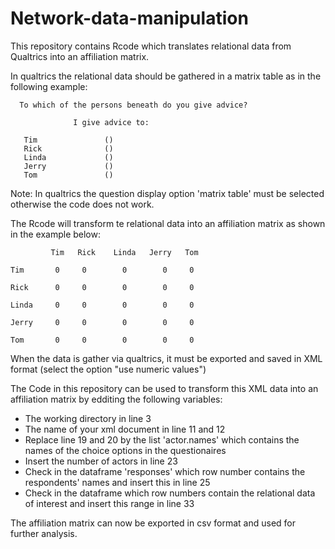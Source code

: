 # Network-data-manipulation
This repository contains Rcode which translates relational data from Qualtrics into an affiliation matrix.

In qualtrics the relational data should be gathered in a matrix table as in the following example: 

      To which of the persons beneath do you give advice?

                  I give advice to:
                  
       Tim               ()
       Rick              ()
       Linda             ()
       Jerry             ()
       Tom               ()



Note: In qualtrics the question display option 'matrix table' must be selected otherwise the code does not work. 

The Rcode will transform te relational data into an affiliation matrix as shown in the example below: 


             Tim   Rick    Linda   Jerry   Tom 
             
    Tim       0     0        0        0     0
    
    Rick      0     0        0        0     0
    
    Linda     0     0        0        0     0
    
    Jerry     0     0        0        0     0
    
    Tom       0     0        0        0     0
 

When the data is gather via qualtrics, it must be exported and saved in XML format (select the option "use numeric values")

The Code in this repository can be used to transform this XML data into an affiliation matrix by edditing the following variables: 

- The working directory in line 3
- The name of your xml document in line 11 and 12 
- Replace line 19 and 20 by the list 'actor.names' which contains the names of the choice options in the questionaires
- Insert the number of actors in line 23
- Check in the dataframe 'responses' which row number contains the respondents' names and insert this in line 25
- Check in the dataframe which row numbers contain the relational data of interest and insert this range in line 33

The affiliation matrix can now be exported in csv format and used for further analysis. 
